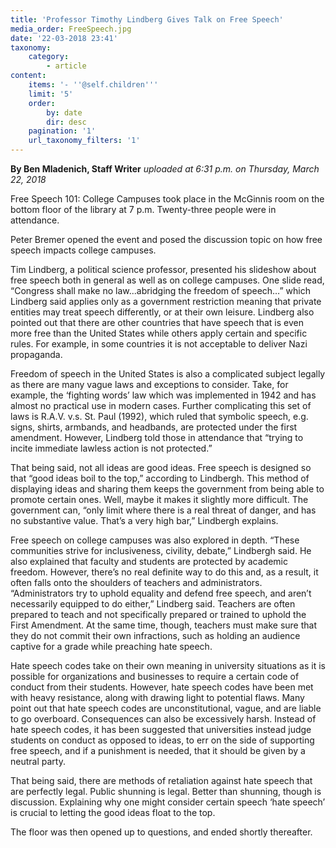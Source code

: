 ```yaml
---
title: 'Professor Timothy Lindberg Gives Talk on Free Speech'
media_order: FreeSpeech.jpg
date: '22-03-2018 23:41'
taxonomy:
    category:
        - article
content:
    items: '- ''@self.children'''
    limit: '5'
    order:
        by: date
        dir: desc
    pagination: '1'
    url_taxonomy_filters: '1'
---
```


**By Ben Mladenich, Staff Writer** _uploaded at 6:31 p.m. on Thursday, March 22, 2018_

Free Speech 101: College Campuses took place in the McGinnis room on the bottom floor of the library at 7 p.m. Twenty-three people were in attendance.

Peter Bremer opened the event and posed the discussion topic on how free speech impacts college campuses.

Tim Lindberg, a political science professor, presented his slideshow about free speech both in general as well as on college campuses. One slide read, “Congress shall make no law...abridging the freedom of speech…” which Lindberg said applies only as a government restriction meaning that private entities may treat speech differently, or at their own leisure. Lindberg also pointed out that there are other countries that have speech that is even more free than the United States while others apply certain and specific rules. For example, in some countries it is not acceptable to deliver Nazi propaganda.

Freedom of speech in the United States is also a complicated subject legally as there are many vague laws and exceptions to consider. Take, for example, the ‘fighting words’ law which was implemented in 1942 and has almost no practical use in modern cases. Further complicating this set of laws is R.A.V. v.s. St. Paul (1992), which ruled that symbolic speech, e.g. signs, shirts, armbands, and headbands, are protected under the first amendment. However, Lindberg told those in attendance that “trying to incite immediate lawless action is not protected.”

That being said, not all ideas are good ideas. Free speech is designed so that “good ideas boil to the top,” according to Lindbergh. This method of displaying ideas and sharing them keeps the government from being able to promote certain ones. Well, maybe it makes it slightly more difficult. The government can, “only limit where there is a real threat of danger, and has no substantive value. That’s a very high bar,” Lindbergh explains.

Free speech on college campuses was also explored in depth. “These communities strive for inclusiveness, civility, debate,” Lindbergh said. He also explained that faculty and students are protected by academic freedom. However, there’s no real definite way to do this and, as a result, it often falls onto the shoulders of teachers and administrators. “Administrators try to uphold equality and defend free speech, and aren’t necessarily equipped to do either,” Lindberg said. Teachers are often prepared to teach and not specifically prepared or trained to uphold the First Amendment. At the same time, though, teachers must make sure that they do not commit their own infractions, such as holding an audience captive for a grade while preaching hate speech.

Hate speech codes take on their own meaning in university situations as it is possible for organizations and businesses to require a certain code of conduct from their students. However, hate speech codes have been met with heavy resistance, along with drawing light to potential flaws. Many point out that hate speech codes are unconstitutional, vague, and are liable to go overboard. Consequences can also be excessively harsh. Instead of hate speech codes, it has been suggested that universities instead judge students on conduct as opposed to ideas, to err on the side of supporting free speech, and if a punishment is needed, that it should be given by a neutral party.

That being said, there are methods of retaliation against hate speech that are perfectly legal. Public shunning is legal. Better than shunning, though is discussion. Explaining why one might consider certain speech ‘hate speech’ is crucial to letting the good ideas float to the top.

The floor was then opened up to questions, and ended shortly thereafter.
